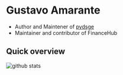 [pydsge]: http://www.pydsge.com

# Gustavo Amarante
* Author and Maintener of [pydsge][pydsge]
* Maintainer and contributor of FinanceHub

## Quick overview
<img align="center" src="https://github-readme-stats.vercel.app/api?username=gusamarante&show_icons=true&line_height=27" alt="github stats" />
